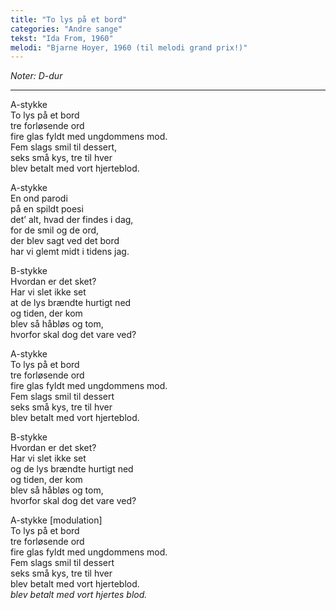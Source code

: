 ```yaml
---
title: "To lys på et bord"
categories: "Andre sange"
tekst: "Ida From, 1960"
melodi: "Bjarne Hoyer, 1960 (til melodi grand prix!)"
---
```

*Noter: D-dur*

***

A-stykke\
To lys på et bord\
tre forløsende ord\
fire glas fyldt med ungdommens mod.\
Fem slags smil til dessert,\
seks små kys, tre til hver\
blev betalt med vort hjerteblod.

A-stykke\
En ond parodi\
på en spildt poesi\
det’ alt, hvad der findes i dag,\
for de smil og de ord,\
der blev sagt ved det bord\
har vi glemt midt i tidens jag.

B-stykke\
Hvordan er det sket?\
Har vi slet ikke set\
at de lys brændte hurtigt ned\
og tiden, der kom\
blev så håbløs og tom,\
hvorfor skal dog det vare ved?

A-stykke\
To lys på et bord\
tre forløsende ord\
fire glas fyldt med ungdommens mod.\
Fem slags smil til dessert\
seks små kys, tre til hver\
blev betalt med vort hjerteblod.

B-stykke\
Hvordan er det sket?\
Har vi slet ikke set\
og de lys brændte hurtigt ned\
og tiden, der kom\
blev så håbløs og tom,\
hvorfor skal dog det vare ved?

A-stykke [modulation]\
To lys på et bord\
tre forløsende ord\
fire glas fyldt med ungdommens mod.\
Fem slags smil til dessert\
seks små kys, tre til hver\
blev betalt med vort hjerteblod.\
*blev betalt med vort hjertes blod.*